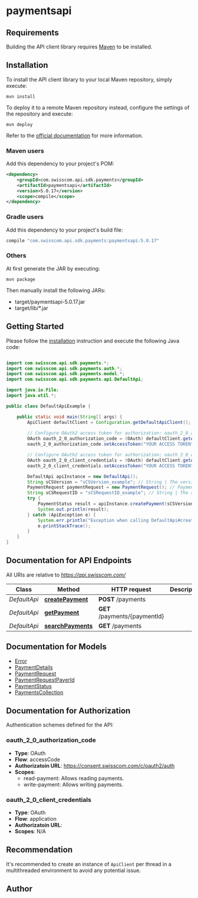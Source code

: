 # paymentsapi

## Requirements

Building the API client library requires [Maven](https://maven.apache.org/) to be installed.

## Installation

To install the API client library to your local Maven repository, simply execute:

```shell
mvn install
```

To deploy it to a remote Maven repository instead, configure the settings of the repository and execute:

```shell
mvn deploy
```

Refer to the [official documentation](https://maven.apache.org/plugins/maven-deploy-plugin/usage.html) for more information.

### Maven users

Add this dependency to your project's POM:

```xml
<dependency>
    <groupId>com.swisscom.api.sdk.payments</groupId>
    <artifactId>paymentsapi</artifactId>
    <version>5.0.17</version>
    <scope>compile</scope>
</dependency>
```

### Gradle users

Add this dependency to your project's build file:

```groovy
compile "com.swisscom.api.sdk.payments:paymentsapi:5.0.17"
```

### Others

At first generate the JAR by executing:

    mvn package

Then manually install the following JARs:

* target/paymentsapi-5.0.17.jar
* target/lib/*.jar

## Getting Started

Please follow the [installation](#installation) instruction and execute the following Java code:

```java

import com.swisscom.api.sdk.payments.*;
import com.swisscom.api.sdk.payments.auth.*;
import com.swisscom.api.sdk.payments.model.*;
import com.swisscom.api.sdk.payments.api.DefaultApi;

import java.io.File;
import java.util.*;

public class DefaultApiExample {

    public static void main(String[] args) {
        ApiClient defaultClient = Configuration.getDefaultApiClient();
        
        // Configure OAuth2 access token for authorization: oauth_2_0_authorization_code
        OAuth oauth_2_0_authorization_code = (OAuth) defaultClient.getAuthentication("oauth_2_0_authorization_code");
        oauth_2_0_authorization_code.setAccessToken("YOUR ACCESS TOKEN");

        // Configure OAuth2 access token for authorization: oauth_2_0_client_credentials
        OAuth oauth_2_0_client_credentials = (OAuth) defaultClient.getAuthentication("oauth_2_0_client_credentials");
        oauth_2_0_client_credentials.setAccessToken("YOUR ACCESS TOKEN");

        DefaultApi apiInstance = new DefaultApi();
        String sCSVersion = "sCSVersion_example"; // String | The version of the API, value must be \"**<<SCS-Version>>**\".  This header indicates which version of the API should serve the request. If the value of the header is missing or it indicates a wrong version, the API returns an error message. 
        PaymentRequest paymentRequest = new PaymentRequest(); // PaymentRequest | 
        String sCSRequestID = "sCSRequestID_example"; // String | The request ID.  It is used by the API to trace the fulfillment of a request. The API user may provide its own request ID or can accept the request ID generated by the API. In both cases the request ID is returned in the header of the response.  This ID should be refered by the API users in their communication with Swisscom whenever requesting details about the execution of a request. 
        try {
            PaymentStatus result = apiInstance.createPayment(sCSVersion, paymentRequest, sCSRequestID);
            System.out.println(result);
        } catch (ApiException e) {
            System.err.println("Exception when calling DefaultApi#createPayment");
            e.printStackTrace();
        }
    }
}

```

## Documentation for API Endpoints

All URIs are relative to *https://api.swisscom.com/*

Class | Method | HTTP request | Description
------------ | ------------- | ------------- | -------------
*DefaultApi* | [**createPayment**](docs/DefaultApi.md#createPayment) | **POST** /payments | 
*DefaultApi* | [**getPayment**](docs/DefaultApi.md#getPayment) | **GET** /payments/{paymentId} | 
*DefaultApi* | [**searchPayments**](docs/DefaultApi.md#searchPayments) | **GET** /payments | 


## Documentation for Models

 - [Error](docs/Error.md)
 - [PaymentDetails](docs/PaymentDetails.md)
 - [PaymentRequest](docs/PaymentRequest.md)
 - [PaymentRequestPayerId](docs/PaymentRequestPayerId.md)
 - [PaymentStatus](docs/PaymentStatus.md)
 - [PaymentsCollection](docs/PaymentsCollection.md)


## Documentation for Authorization

Authentication schemes defined for the API:
### oauth_2_0_authorization_code

- **Type**: OAuth
- **Flow**: accessCode
- **Authorizatoin URL**: https://consent.swisscom.com/c/oauth2/auth
- **Scopes**: 
  - read-payment: Allows reading payments.
  - write-payment: Allows writing payments.

### oauth_2_0_client_credentials

- **Type**: OAuth
- **Flow**: application
- **Authorizatoin URL**: 
- **Scopes**: N/A


## Recommendation

It's recommended to create an instance of `ApiClient` per thread in a multithreaded environment to avoid any potential issue.

## Author



